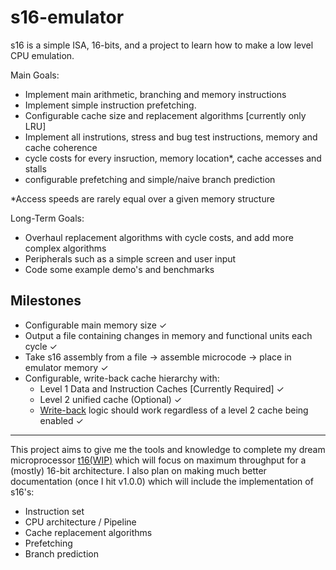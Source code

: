 # s16-emulator

s16 is a simple ISA, 16-bits, and a project to learn how to make a low level CPU emulation. 

Main Goals:
  - Implement main arithmetic, branching and memory instructions
  - Implement simple instruction prefetching.
  - Configurable cache size and replacement algorithms \[currently only LRU\]
  - Implement all instrutions, stress and bug test instructions, memory and cache coherence
  - cycle costs for every insruction, memory location*, cache accesses and stalls
  - configurable prefetching and simple/naive branch prediction
  
  *Access speeds are rarely equal over a given memory structure

Long-Term Goals:
  - Overhaul replacement algorithms with cycle costs, and add more complex algorithms
  - Peripherals such as a simple screen and user input
  - Code some example demo's and benchmarks
  

## Milestones 
  - Configurable main memory size ✓
  - Output a file containing changes in memory and functional units each cycle ✓
  - Take s16 assembly from a file -> assemble microcode -> place in emulator memory ✓
  - Configurable, write-back cache hierarchy with:
    - Level 1 Data and Instruction Caches \[Currently Required\] ✓
    - Level 2 unified cache \(Optional\) ✓
    - [Write-back](https://www.geeksforgeeks.org/write-through-and-write-back-in-cache/) logic should work regardless of a level 2 cache being enabled ✓

- - - 

This project aims to give me the tools and knowledge to complete my dream microprocessor [t16(WIP)](https://github.com/NaCl-5844/t16) which will focus on maximum throughput for a (mostly) 16-bit architecture.
I also plan on making much better documentation (once I hit v1.0.0) which will include the implementation of s16's:
  - Instruction set
  - CPU architecture / Pipeline
  - Cache replacement algorithms 
  - Prefetching
  - Branch prediction

